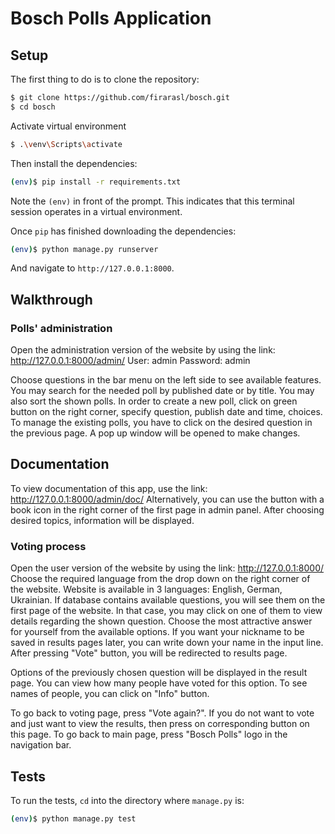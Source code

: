 # Bosch Polls Application

## Setup

The first thing to do is to clone the repository:

```sh
$ git clone https://github.com/firarasl/bosch.git
$ cd bosch
```

Activate virtual environment
```sh
$ .\venv\Scripts\activate
```

Then install the dependencies:

```sh
(env)$ pip install -r requirements.txt
```
Note the `(env)` in front of the prompt. This indicates that this terminal
session operates in a virtual environment.

Once `pip` has finished downloading the dependencies:
```sh
(env)$ python manage.py runserver
```
And navigate to `http://127.0.0.1:8000`.




## Walkthrough

### Polls' administration

Open the administration version of the website by using the link: http://127.0.0.1:8000/admin/
User: admin
Password: admin

Choose questions in the bar menu on the left side to see available features.
You may search for the needed poll by published date or by title. You may also sort the shown polls.
In order to create a new poll, click on green button on the right corner, specify question, publish date and time, 
choices.
To manage the existing polls, you have to click on the desired question in the previous page. A pop up window will be 
opened to make changes.

## Documentation
To view documentation of this app, use the link: http://127.0.0.1:8000/admin/doc/
Alternatively, you can use the button with a book icon in the right corner of the first page in admin panel.
After choosing desired topics, information will be displayed. 

### Voting process

Open the user version of the website by using the link: http://127.0.0.1:8000/
Choose the required language from the drop down on the right corner of the website.
Website is available in 3 languages: English, German, Ukrainian.
If database contains available questions, you will see them on the first page of the website.
In that case, you may click on one of them to view details regarding the shown question.
Choose the most attractive answer for yourself from the available options.
If you want your nickname to be saved in results pages later, you can write down your name in the input line.
After pressing "Vote" button, you will be redirected to results page.

Options of the previously chosen question will be displayed in the result page. You can view how many people have voted 
for this option. To see names of people, you can click on "Info" button.

To go back to voting page, press "Vote again?".
If you do not want to vote and just want to view the results, then press on corresponding button on this page.
To go back to main page, press "Bosch Polls" logo in the navigation bar.

## Tests

To run the tests, `cd` into the directory where `manage.py` is:
```sh
(env)$ python manage.py test
```